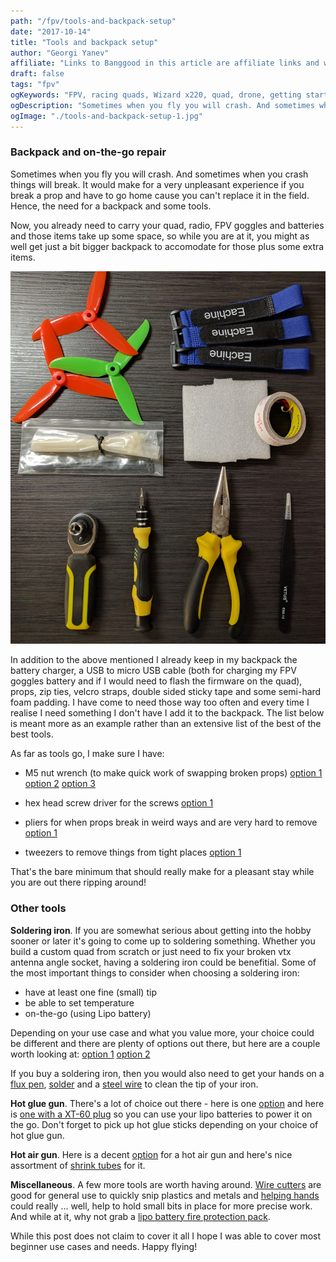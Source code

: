 ```yaml
---
path: "/fpv/tools-and-backpack-setup"
date: "2017-10-14"
title: "Tools and backpack setup"
author: "Georgi Yanev"
affiliate: "Links to Banggood in this article are affiliate links and would support the blog if used to make a purchase."
draft: false
tags: "fpv"
ogKeywords: "FPV, racing quads, Wizard x220, quad, drone, getting started, tools, m5 nut wrench, hex driver, pliers, tweezers, hot glue gun, hot air gun, soldering iron, flux, solder, wire cutters"
ogDescription: "Sometimes when you fly you will crash. And sometimes when you crash things will break. It would make for a very unpleasant experience if you break a prop and have to go home cause you can't replace it in the field. Hence, the need for a backpack and some tools."
ogImage: "./tools-and-backpack-setup-1.jpg"
---
```


### Backpack and on-the-go repair

Sometimes when you fly you will crash. And sometimes when you crash things will break. It would make for a very unpleasant experience if you break a prop and have to go home cause you can't replace it in the field. Hence, the need for a backpack and some tools.

Now, you already need to carry your quad, radio, FPV goggles and batteries and those items take up some space, so while you are at it, you might as well get just a bit bigger backpack to accomodate for those plus some extra items.

![All quad backpack tools](tools-and-backpack-setup-1.jpg)
        
In addition to the above mentioned I already keep in my backpack the battery charger, a USB to micro USB cable (both for charging my FPV goggles battery and if I would need to flash the firmware on the quad), props, zip ties, velcro straps, double sided sticky tape and some semi-hard foam padding. I have come to need those way too often and every time I realise I need something I don't have I add it to the backpack. The list below is meant more as an example rather than an extensive list of the best of the best tools.

As far as tools go, I make sure I have:

- M5 nut wrench (to make quick work of swapping broken props) [option 1][1] [option 2][2] [option 3][3]

- hex head screw driver for the screws [option 1][4]

- pliers for when props break in weird ways and are very hard to remove [option 1][5]

- tweezers to remove things from tight places [option 1][6]

That's the bare minimum that should really make for a pleasant stay while you are out there ripping around!

### Other tools

<strong>Soldering iron</strong>. If you are somewhat serious about getting into the hobby sooner or later it's going to come up to soldering something. Whether you build a custom quad from scratch or just need to fix your broken vtx antenna angle socket, having a soldering iron could be benefitial. Some of the most important things to consider when choosing a soldering iron:

- have at least one fine (small) tip
- be able to set temperature
- on-the-go (using Lipo battery)

Depending on your use case and what you value more, your choice could be different and there are plenty of options out there, but here are a couple worth looking at: [option 1][7] [option 2][8]

If you buy a soldering iron, then you would also need to get your hands on a [flux pen][9], [solder][10] and a [steel wire][11] to clean the tip of your iron.

<strong>Hot glue gun</strong>. There's a lot of choice out there - here is one [option][12] and here is [one with a XT-60 plug][13] so you can use your lipo batteries to power it on the go. Don't forget to pick up hot glue sticks depending on your choice of hot glue gun. 

<strong>Hot air gun</strong>. Here is a decent [option][14] for a hot air gun and here's nice assortment of [shrink tubes][15] for it.

<strong>Miscellaneous</strong>. A few more tools are worth having around. [Wire cutters][16] are good for general use to quickly snip plastics and metals and [helping hands][17] could really ... well, help to hold small bits in place for more precise work. And while at it, why not grab a [lipo battery fire protection pack][18].

While this post does not claim to cover it all I hope I was able to cover most beginner use cases and needs. Happy flying!

[0]: Linkslist
[1]: https://goo.gl/SNFPFj
[2]: https://goo.gl/6c8W2T
[3]: https://goo.gl/EsEKmP
[4]: https://goo.gl/R1y1T8
[5]: https://goo.gl/12V1xS
[6]: https://goo.gl/G9ivqt
[7]: https://goo.gl/Q66v5H
[8]: https://goo.gl/puRV4x
[9]: https://goo.gl/N4AxzN
[10]: https://goo.gl/s6nEPU
[11]: https://goo.gl/RXVvp2
[12]: https://goo.gl/h2fP1g
[13]: https://goo.gl/LSLFt4 
[14]: https://goo.gl/icqX3w
[15]: https://goo.gl/3KR9fo
[16]: https://goo.gl/tsSU45
[17]: https://goo.gl/3nnP2y
[18]: https://goo.gl/ibiQNX